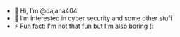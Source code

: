 - 👋 Hi, I’m @dajana404
- 👀 I’m interested in cyber security and some other stuff
- ⚡ Fun fact: I'm not that fun but I'm also boring (:

<!---
dajana404/dajana404 is a ✨ special ✨ repository because its `README.md` (this file) appears on your GitHub profile.
You can click the Preview link to take a look at your changes.
--->
